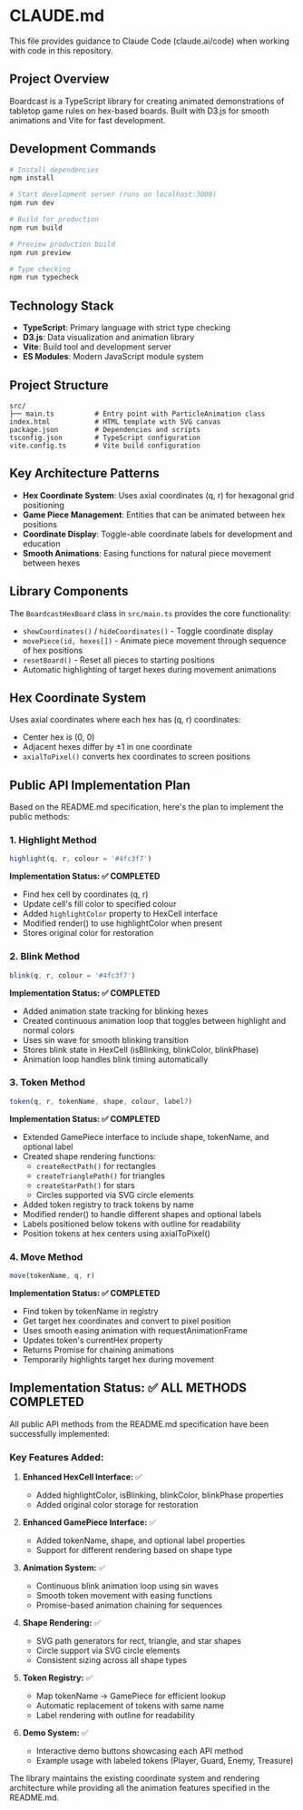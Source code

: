 # CLAUDE.md

This file provides guidance to Claude Code (claude.ai/code) when working with code in this repository.

## Project Overview

Boardcast is a TypeScript library for creating animated demonstrations of tabletop game rules on hex-based boards. Built with D3.js for smooth animations and Vite for fast development.

## Development Commands

```bash
# Install dependencies
npm install

# Start development server (runs on localhost:3000)
npm run dev

# Build for production
npm run build

# Preview production build
npm run preview

# Type checking
npm run typecheck
```

## Technology Stack

- **TypeScript**: Primary language with strict type checking
- **D3.js**: Data visualization and animation library
- **Vite**: Build tool and development server
- **ES Modules**: Modern JavaScript module system

## Project Structure

```
src/
├── main.ts          # Entry point with ParticleAnimation class
index.html           # HTML template with SVG canvas
package.json         # Dependencies and scripts
tsconfig.json        # TypeScript configuration
vite.config.ts       # Vite build configuration
```

## Key Architecture Patterns

- **Hex Coordinate System**: Uses axial coordinates (q, r) for hexagonal grid positioning
- **Game Piece Management**: Entities that can be animated between hex positions
- **Coordinate Display**: Toggle-able coordinate labels for development and education
- **Smooth Animations**: Easing functions for natural piece movement between hexes

## Library Components

The `BoardcastHexBoard` class in `src/main.ts` provides the core functionality:
- `showCoordinates()` / `hideCoordinates()` - Toggle coordinate display
- `movePiece(id, hexes[])` - Animate piece movement through sequence of hex positions
- `resetBoard()` - Reset all pieces to starting positions
- Automatic highlighting of target hexes during movement animations

## Hex Coordinate System

Uses axial coordinates where each hex has (q, r) coordinates:
- Center hex is (0, 0)
- Adjacent hexes differ by ±1 in one coordinate
- `axialToPixel()` converts hex coordinates to screen positions

## Public API Implementation Plan

Based on the README.md specification, here's the plan to implement the public methods:

### 1. Highlight Method
```javascript
highlight(q, r, colour = '#4fc3f7')
```
**Implementation Status: ✅ COMPLETED**
- Find hex cell by coordinates (q, r)
- Update cell's fill color to specified colour
- Added `highlightColor` property to HexCell interface
- Modified render() to use highlightColor when present
- Stores original color for restoration

### 2. Blink Method
```javascript
blink(q, r, colour = '#4fc3f7')
```
**Implementation Status: ✅ COMPLETED**
- Added animation state tracking for blinking hexes
- Created continuous animation loop that toggles between highlight and normal colors
- Uses sin wave for smooth blinking transition
- Stores blink state in HexCell (isBlinking, blinkColor, blinkPhase)
- Animation loop handles blink timing automatically

### 3. Token Method
```javascript
token(q, r, tokenName, shape, colour, label?)
```
**Implementation Status: ✅ COMPLETED**
- Extended GamePiece interface to include shape, tokenName, and optional label
- Created shape rendering functions:
  - `createRectPath()` for rectangles
  - `createTrianglePath()` for triangles  
  - `createStarPath()` for stars
  - Circles supported via SVG circle elements
- Added token registry to track tokens by name
- Modified render() to handle different shapes and optional labels
- Labels positioned below tokens with outline for readability
- Position tokens at hex centers using axialToPixel()

### 4. Move Method
```javascript
move(tokenName, q, r)
```
**Implementation Status: ✅ COMPLETED**
- Find token by tokenName in registry
- Get target hex coordinates and convert to pixel position
- Uses smooth easing animation with requestAnimationFrame
- Updates token's currentHex property
- Returns Promise for chaining animations
- Temporarily highlights target hex during movement

## Implementation Status: ✅ ALL METHODS COMPLETED

All public API methods from the README.md specification have been successfully implemented:

### Key Features Added:

1. **Enhanced HexCell Interface:** ✅
   - Added highlightColor, isBlinking, blinkColor, blinkPhase properties
   - Added original color storage for restoration

2. **Enhanced GamePiece Interface:** ✅
   - Added tokenName, shape, and optional label properties
   - Support for different rendering based on shape type

3. **Animation System:** ✅
   - Continuous blink animation loop using sin waves
   - Smooth token movement with easing functions
   - Promise-based animation chaining for sequences

4. **Shape Rendering:** ✅
   - SVG path generators for rect, triangle, and star shapes
   - Circle support via SVG circle elements
   - Consistent sizing across all shape types

5. **Token Registry:** ✅
   - Map tokenName -> GamePiece for efficient lookup
   - Automatic replacement of tokens with same name
   - Label rendering with outline for readability

6. **Demo System:** ✅
   - Interactive demo buttons showcasing each API method
   - Example usage with labeled tokens (Player, Guard, Enemy, Treasure)

The library maintains the existing coordinate system and rendering architecture while providing all the animation features specified in the README.md.